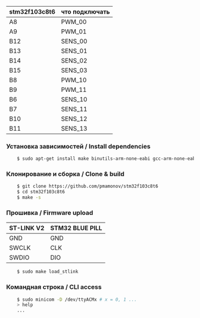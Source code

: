 | stm32f103c8t6 | что подключать		|
|---------------|-------------------------------|
| A8		| PWM_00			|
| A9		| PWM_01			|
| B12		| SENS_00			|
| B13		| SENS_01			|
| B14		| SENS_02			|
| B15		| SENS_03			|
| B8		| PWM_10			|
| B9		| PWM_11			|
| B6		| SENS_10			|
| B7		| SENS_11			|
| B10		| SENS_12			|
| B11		| SENS_13			|

### Установка зависимостей / Install dependencies

```sh
	$ sudo apt-get install make binutils-arm-none-eabi gcc-arm-none-eabi openocd minicom
```

### Клонирование и сборка / Clone & build

```sh
	$ git clone https://github.com/pmamonov/stm32f103c8t6
	$ cd stm32f103c8t6
	$ make -s
```

### Прошивка / Firmware upload

|ST-LINK V2	| STM32 BLUE PILL	|
|---------------|-----------------------|
|GND		| GND			|
|SWCLK		| CLK			|
|SWDIO		| DIO			|

```sh
	$ sudo make load_stlink
```

### Командная строка / CLI access

```sh
	$ sudo minicom -D /dev/ttyACMx # x = 0, 1 ...
	> help
	...
```
